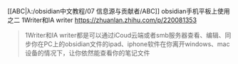 [[ABC|λ:/obsidian中文教程/07 信息源与贡献者/ABC]]
obsidian手机平板上使用之二 1Writer和IA writer
https://zhuanlan.zhihu.com/p/220081353

>1Writer和IA writer都是可以通过iCoud云端或者smb服务器查看、编辑、同步你在PC上的obsidian文件的ipad、iphone软件在你离开windows、mac设备的情况下，让你依然能查看你的笔记文件